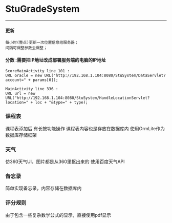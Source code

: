 # StuGradeSystem
------------


#### 更新

    每小时(整点)更新一次位置信息给服务器；
    间隔可调整参数去调整；


#### 分数 :需要把IP地址改成部署服务端的电脑的IP地址
```
ScoreMainActivity line 101 :
URL oracle = new URL("http://192.168.1.104:8080/StuSystem/DataServlet?account=" + params[0]);
```

```
MainActivity line 336 :
URL url = new URL("http://192.168.1.104:8080/StuSystem/HandleLocationServlet?location=" + loc + "&type=" + type);
```


### 课程表
  课程表添加后 有长按功能操作
  课程表内容也是存放在数据库内 使用OrmLite作为数据库存储框架
  
### 天气
  仿360天气UI，图片都是从360里抠出来的
  使用百度天气API

### 备忘录
  简单实现备忘录，内容存储在数据库内

### 评分规则
  由于包含一些复杂数学公式的显示，直接使用pdf显示
